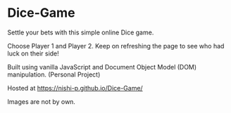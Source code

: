 # Dice-Game
Settle your bets with this simple online Dice game. 


Choose Player 1 and Player 2.
Keep on refreshing the page to see who had luck on their side!

Built using vanilla JavaScript and Document Object Model (DOM) manipulation. (Personal Project)

Hosted at https://nishi-p.github.io/Dice-Game/

Images are not by own.
